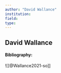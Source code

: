 ```yaml
---
author: "David Wallance"
institution:
field:
type:
---
```


## David Wallance
#### Bibliography:

![[@Wallance2021-so]]